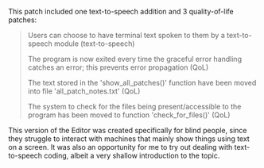 This patch included one text-to-speech addition and 3 quality-of-life patches:
> Users can choose to have terminal text spoken to them by a text-to-speech module (text-to-speech)
> 
> The program is now exited every time the graceful error handling catches an error; this prevents error propagation (QoL)
> 
> The text stored in the 'show_all_patches()' function have been moved into file 'all_patch_notes.txt' (QoL)
> 
> The system to check for the files being present/accessible to the program has been moved to function 'check_for_files()' (QoL)

This version of the Editor was created specifically for blind people, since they struggle to interact with machines that mainly show things using text on a screen. It was also an opportunity for me to try out dealing with text-to-speech coding, albeit a very shallow introduction to the topic.
